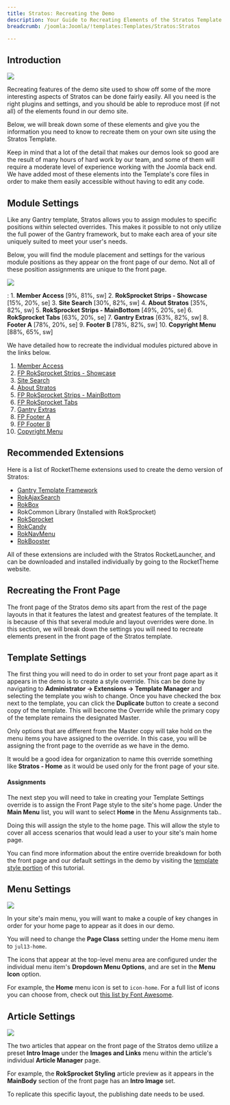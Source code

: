 ```yaml
---
title: Stratos: Recreating the Demo
description: Your Guide to Recreating Elements of the Stratos Template for Joomla
breadcrumb: /joomla:Joomla/!templates:Templates/Stratos:Stratos

---
```


Introduction
-----

![][stratos]

Recreating features of the demo site used to show off some of the more interesting aspects of Stratos can be done fairly easily. All you need is the right plugins and settings, and you should be able to reproduce most (if not all) of the elements found in our demo site. 

Below, we will break down some of these elements and give you the information you need to know to recreate them on your own site using the Stratos Template.

Keep in mind that a lot of the detail that makes our demos look so good are the result of many hours of hard work by our team, and some of them will require a moderate level of experience working with the Joomla back end. We have added most of these elements into the Template's core files in order to make them easily accessible without having to edit any code.

Module Settings
-----

Like any Gantry template, Stratos allows you to assign modules to specific positions within selected overrides. This makes it possible to not only utilize the full power of the Gantry framework, but to make each area of your site uniquely suited to meet your user's needs.

Below, you will find the module placement and settings for the various module positions as they appear on the front page of our demo. Not all of these position assignments are unique to the front page.

![][stratos2]

:   1. **Member Access**  [9%, 81%, sw]
    2. **RokSprocket Strips - Showcase**  [15%, 20%, se]
    3. **Site Search**  [30%, 82%, sw]
    4. **About Stratos**  [35%, 82%, sw]
    5. **RokSprocket Strips - MainBottom**  [49%, 20%, se]
    6. **RokSprocket Tabs**  [63%, 20%, se]
    7. **Gantry Extras**  [63%, 82%, sw]
    8. **Footer A**  [78%, 20%, se]
    9. **Footer B**  [78%, 82%, sw]
    10. **Copyright Menu**  [88%, 65%, sw]

We have detailed how to recreate the individual modules pictured above in the links below.

1. [Member Access][module1]
2. [FP RokSprocket Strips - Showcase][module2]
3. [Site Search][module3]
4. [About Stratos][module4]
5. [FP RokSprocket Strips - MainBottom][module5]
6. [FP RokSprocket Tabs][module6]
7. [Gantry Extras][module7]
8. [FP Footer A][module8]
9. [FP Footer B][module9]
10. [Copyright Menu][module10]

Recommended Extensions
-----

Here is a list of RocketTheme extensions used to create the demo version of Stratos:

* [Gantry Template Framework][gantry]
* [RokAjaxSearch][rokajaxsearch]
* [RokBox][rokbox]
* RokCommon Library (Installed with RokSprocket)
* [RokSprocket][roksprocket]
* [RokCandy][rokcandy]
* [RokNavMenu][roknavmenu]
* [RokBooster][rokbooster]

All of these extensions are included with the Stratos RocketLauncher, and can be downloaded and installed individually by going to the RocketTheme website.

Recreating the Front Page
-----

The front page of the Stratos demo sits apart from the rest of the page layouts in that it features the latest and greatest features of the template. It is because of this that several module and layout overrides were done. In this section, we will break down the settings you will need to recreate elements present in the front page of the Stratos template.

Template Settings
-----

The first thing you will need to do in order to set your front page apart as it appears in the demo is to create a style override. This can be done by navigating to **Administrator -> Extensions -> Template Manager** and selecting the template you wish to change.  Once you have checked the box next to the template, you can click the **Duplicate** button to create a second copy of the template. This will become the Override while the primary copy of the template remains the designated Master.

Only options that are different from the Master copy will take hold on the menu items you have assigned to the override. In this case, you will be assigning the front page to the override as we have in the demo.

It would be a good idea for organization to name this override something like **Stratos - Home** as it would be used only for the front page of your site.

#### Assignments

The next step you will need to take in creating your Template Settings override is to assign the Front Page style to the site's home page. Under the **Main Menu** list, you will want to select **Home** in the Menu Assignments tab..

Doing this will assign the style to the home page. This will allow the style to cover all access scenarios that would lead a user to your site's main home page.

You can find more information about the entire override breakdown for both the front page and our default settings in the demo by visiting the [template style portion][demooverride] of this tutorial.

Menu Settings
-----

![][mainmenu]

In your site's main menu, you will want to make a couple of key changes in order for your home page to appear as it does in our demo.

You will need to change the **Page Class** setting under the Home menu item to `jul13-home`.

The icons that appear at the top-level menu area are configured under the individual menu item's **Dropdown Menu Options**, and are set in the **Menu Icon** option.

For example, the **Home** menu icon is set to `icon-home`. For a full list of icons you can choose from, check out [this list by Font Awesome][icons].

Article Settings
-----

![][article]

The two articles that appear on the front page of the Stratos demo utilize a preset **Intro Image** under the **Images and Links** menu within the article's individual **Article Manager** page.

For example, the **RokSprocket Styling** article preview as it appears in the **MainBody** section of the front page has an **Intro Image** set.

To replicate this specific layout, the publishing date needs to be used.

[gantry]: http://gantry-framework.org/download
[rokajaxsearch]: http://www.rockettheme.com/joomla/extensions/rokajaxsearch
[rokbox]: http://www.rockettheme.com/joomla/extensions/rokbox
[roksprocket]: http://www.rockettheme.com/joomla/extensions/roksprocket
[stratos2]: assets/stratos2.jpg
[stratos]: assets/stratos.jpg
[demooverride]: demo_override.md
[roknavmenu]: http://www.rockettheme.com/joomla/extensions/roknavmenu
[rokbooster]: http://www.rockettheme.com/joomla/extensions/rokbooster
[rokcandy]: http://www.rockettheme.com/joomla/extensions/rokcandy
[module1]: demo_module_1.md
[module2]: demo_module_2.md
[module3]: demo_module_3.md
[module4]: demo_module_4.md
[module5]: demo_module_5.md
[module6]: demo_module_6.md
[module7]: demo_module_7.md
[module8]: demo_module_8.md
[module9]: demo_module_9.md
[module10]: demo_module_10.md
[mainmenu]: assets/menu_1.jpeg
[icons]: http://fortawesome.github.io/Font-Awesome/icons/
[article]: assets/article.jpg